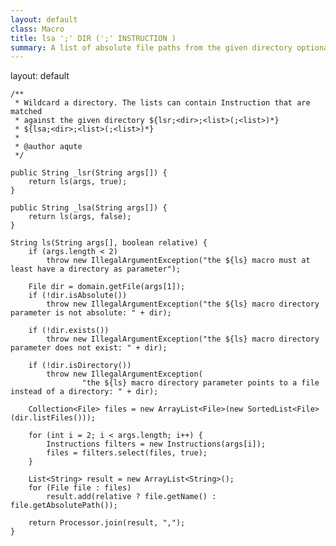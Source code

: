 ```yaml
---
layout: default
class: Macro
title: lsa ';' DIR (';' INSTRUCTION )
summary: A list of absolute file paths from the given directory optionally filtered by a set of instructions.
---
```

layout: default

	/**
	 * Wildcard a directory. The lists can contain Instruction that are matched
	 * against the given directory ${lsr;<dir>;<list>(;<list>)*}
	 * ${lsa;<dir>;<list>(;<list>)*}
	 * 
	 * @author aqute
	 */

	public String _lsr(String args[]) {
		return ls(args, true);
	}

	public String _lsa(String args[]) {
		return ls(args, false);
	}

	String ls(String args[], boolean relative) {
		if (args.length < 2)
			throw new IllegalArgumentException("the ${ls} macro must at least have a directory as parameter");

		File dir = domain.getFile(args[1]);
		if (!dir.isAbsolute())
			throw new IllegalArgumentException("the ${ls} macro directory parameter is not absolute: " + dir);

		if (!dir.exists())
			throw new IllegalArgumentException("the ${ls} macro directory parameter does not exist: " + dir);

		if (!dir.isDirectory())
			throw new IllegalArgumentException(
					"the ${ls} macro directory parameter points to a file instead of a directory: " + dir);

		Collection<File> files = new ArrayList<File>(new SortedList<File>(dir.listFiles()));

		for (int i = 2; i < args.length; i++) {
			Instructions filters = new Instructions(args[i]);
			files = filters.select(files, true);
		}

		List<String> result = new ArrayList<String>();
		for (File file : files)
			result.add(relative ? file.getName() : file.getAbsolutePath());

		return Processor.join(result, ",");
	}

